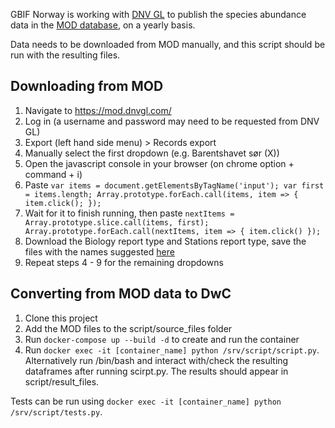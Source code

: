 GBIF Norway is working with [DNV GL](https://www.dnvgl.com/contact/headquarters.html) to publish the species abundance data in the [MOD database](https://mod.dnvgl.com), on a yearly basis.

Data needs to be downloaded from MOD manually, and this script should be run with the resulting files.

## Downloading from MOD

1. Navigate to https://mod.dnvgl.com/
2. Log in (a username and password may need to be requested from DNV GL)
3. Export (left hand side menu) > Records export
4. Manually select the first dropdown (e.g. Barentshavet sør (X))
5. Open the javascript console in your browser (on chrome option + command + i)
6. Paste `var items = document.getElementsByTagName('input'); var first = items.length; Array.prototype.forEach.call(items, item => { item.click(); });`
7. Wait for it to finish running, then paste `nextItems = Array.prototype.slice.call(items, first); Array.prototype.forEach.call(nextItems, item => { item.click() });`
8. Download the Biology report type and Stations report type, save the files with the names suggested [here](https://github.com/gbif-norway/data-processing-dnv-gl/blob/master/script/script.py#L5)
10. Repeat steps 4 - 9 for the remaining dropdowns

## Converting from MOD data to DwC

1. Clone this project
2. Add the MOD files to the script/source_files folder
3. Run `docker-compose up --build -d` to create and run the container
4. Run `docker exec -it [container_name] python /srv/script/script.py`. Alternatively run /bin/bash and interact with/check the resulting dataframes after running scirpt.py. The results should appear in script/result_files. 

Tests can be run using `docker exec -it [container_name] python /srv/script/tests.py`.
